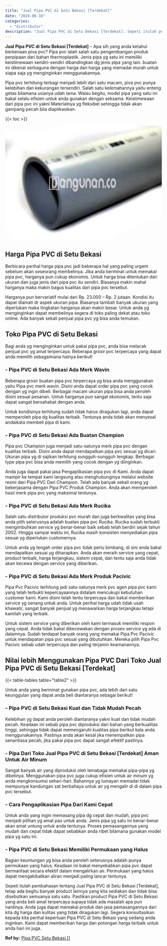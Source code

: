 ```yaml
---
title: "Jual Pipa PVC di Setu Bekasi [Terdekat]"
date: "2024-08-10"
categories: 
  - "distributor"
description: "Jual Pipa PVC di Setu Bekasi [Terdekat]. Sepeti itulah pembahasan tentang Jual Pipa PVC di Setu Bekasi [Terdekat], tetap ada begitu banyak product lainnya..."
---
```


**Jual Pipa PVC di Setu Bekasi \[Terdekat\]** – Apa sih yang anda ketahui berkenaan piva pvc? Pipa pvc ialah salah satu pengembangan produk perpipaan dari bahan thermoplastik. Jenis pipa yg satu ini memiliki keistimewaan sendiri-sendiri dibandingkan dg jenis pipa yang lain. buatan ini dikenal serbaguna dengan harga dan harga yang memadai murah untuk siapa saja yg menginginkan menggunakannya.

Pipa pvc terhitung terbagi menjadi lebih dari satu macam, piva pvc punya kelebihan dan kekurangan tersendiri. Salah satu kelemahannya yaitu enteng getas bilamana usianya udah lama. Walau begitu, model pipa yang satu ini bakal selalu efisien untuk anda gunakan dengan seksama. Keistimewaan dari pipa pvc ini yakni Materialnya yg fleksibel sehingga tidak akan gampang pecah bila diaplikasikan.

{{< toc >}}

![](/images/jaul-pipa-pvc-65.png)

## Harga Pipa PVC di Setu Bekasi

Berbicara perihal harga pipa pvc jadi beberapa hal yang paling urgent sebelum akan seseorang membelinya. Jika anda berminat untuk memakai pipa pvc, harganya pun cukup ekonomis. Untuk harga bisa ditentukan dari ukuran dan juga jenis dari pipa pvc itu sendiri. Biasanya makin mahal harganya maka makin bagus kualitas dari pipa pvc tersebut.

Harganya pun bervariatif mulai dari Rp. 23.000 – Rp. 2 jutaan. Kondisi itu dapat diamati dr aspek ukuran pipa. Biasanya tambah banyak ukuran yang diperlukan maka tingkatan harganya akan makin besar. Untuk anda yg menginginkan dapat membelinya segera di toko paling dekat atau toko online. Ada banyak sekali penjual pipa pvc yg bisa anda temukan.

## Toko Pipa PVC di Setu Bekasi

Bagi anda yg menginginkan untuk pakai pipa pvc, anda bisa melacak penjual pvc yg amat terpercaya. Beberapa grosir pvc terpercaya yang dapat anda memilih sebagaimana halnya berikut!

### \- Pipa PVC di Setu Bekasi Ada Merk Wavin

Beberapa grosir buatan pipa pvc terpercaya yg bisa anda menggunakan yaitu Pipa pvc merk wavin. Disini anda dapat order pipa pvc yang cocok dengan yg ingin dibeli. Berbagai macam ukuran pipa bisa anda peroleh disini sesuai pesanan. Untuk harganya pun sangat ekonomis, tentu saja dapat sangat bersahabat dengan anda.

Untuk kondisinya terhitung sudah tidak harus diragukan lagi, anda dapat memperoleh pipa dg kualitas terbaik. Tentunya anda tidak akan menyesal andaikata membeli pipa di kami.

### \- Pipa PVC di Setu Bekasi Ada Buatan Champion

Pipa pvc Champion juga menjadi satu-satunya merk pipa pvc dengan kualitas terbaik. Disini anda dapat mendapatkan pipa pvc sesuai yg dicari. Ukuran pipa yg di sajikan terhitung sungguh-sungguh lengkap. Berbagai type pipa pvc bisa anda memilih yang cocok dengan yg diinginkan.

Anda juga dapat pakai jasa Pengaplikasian pipa pvc di Kami. Anda dapat mampir ke tempat kami langsung atau menghubunginya melalui website resmi dari Pipa PVC Dari Champion. Telah ada banyak sekali orang yg bekerjasama dengan Pipa PVC Produk Champion. Anda akan memperoleh hasil merk pipa pvc yang maksimal tentunya.

### \- Pipa PVC di Setu Bekasi Ada Merk Rucika

Salah satu distributor produksi pvc murah dan juga berkwalitas yang bisa anda pilih seterusnya adalah buatan pipa pvc Rucika. Rucika sudah terbukti mengimbuhkan service yg benar-benar baik sebab telah berdiri sejak tahun 2002. Hingga sampai waktu ini, Rucika masih konsisten menyediakan pipa sesuai yg diperlukan customernya.

Untuk anda yg tengah order pipa pvc tidak perlu bimbang, di sini anda bakal mendapatkan sesuai yg diharapkan. Anda akan meraih service yang cepat, product terbaik, harga terjangkau, sistem cepat, dan tentu saja anda tidak akan kecewa dengan service yang diberikan.

### \- Pipa PVC di Setu Bekasi Ada Merk Produk Pacivic

Pipa Pvc Pacivic terhitung jadi satu-satunya merk pvc agen pipa pvc kami yang telah terbukti kepercayaannya didalam mencukupi kebutuhan customer kami. Kami disini telah tentu terpercaya dan bakal memberikan service yg senang untuk anda. Untuk perihal harga udah tidak usah khawatir, sangat banyak penjual yg menawarkan harga terjangkau tetapi kamilah yang terbaik.

Untuk sistem service yang diberikan oleh kami termasuk memiliki respon yang cepat. Anda tidak bakal dikecewakan dengan proses service yg ada di dalamnya. Sudah terdapat banyak orang yang memakai Pipa Pvc Pacivic untuk mendapatan pipa pvc sesuai yang dibutuhkan. Mereka pilih Pipa Pvc Pacivic sebab udah terpercaya dan paling terjamin keamanannya.

## Nilai lebih Menggunakan Pipa PVC Dari Toko Jual Pipa PVC di Setu Bekasi \[Terdekat\]

{{< table-tables table="table2" >}}

Untuk anda yang berminat gunakan pipa pvc, ada lebih dari satu keunggulan yang dapat anda beli diantaranya sebagai berikut!

### \- Pipa PVC di Setu Bekasi Kuat dan Tidak Mudah Pecah

Kelebihan yg dapat anda peroleh diantaranya yakni kuat dan tidak mudah pecah. Keadaan ini sebab pipa pvc diproduksi dari bahan yang berkualitas tinggi, sehingga tidak dapat memengaruhi kualitas pipa berikut kala anda menggunakannya. Pastinya anda akan kesal jika menempatkan pipa senantiasa pecah, jika pakai pipa pvc dapat sangat efektif pastinya.

### \- Pipa Dari Toko Jual Pipa PVC di Setu Bekasi \[Terdekat\] Aman Untuk Air Minum

Sangat banyak air yang diproduksi oleh lemabaga memakai pipa-pipa yg dibelinya. Menggunakan pipa pvc juga cukup efisien untuk air minum yg anda mengkonsumsi sehari-hari. Bahannya yg lumayan memadai tidak mempunyai kandungan zat berbahaya untuk air yg mengalir di di dalam pipa pvc tersebut.

### \- Cara Pengaplikasian Pipa Dari Kami Cepat

Untuk anda yang ingin memasang pipa dg cepat dan mudah, pipa pvc menjadi pilihan yg amat pas untuk anda. Jenis pipa yg satu ini benar-benar akan amat untung untuk anda tentunya. Proses pemasangannya yang mudah dan cepat tidak dapat sebabkan anda ribet bilamana gunakan model pipa yg satu ini.

### \- Pipa PVC di Setu Bekasi Memiliki Permukaan yang Halus

Bagian keuntungan yg bisa anda peroleh seterusnya adalah punya permukaan yang halus. Keadaan ini bakal menyebabkan pipa pvc dapat bermanfaat secara efektif dalam mengalirkan air. Permukaan yang halus dapat mengakibatkan aliran menjadi paling lancar tentunya.

Sepeti itulah pembahasan tentang Jual Pipa PVC di Setu Bekasi \[Terdekat\], tetap ada begitu banyak product lainnya yang kita sediakan dan tidak bisa disebutkan semuanya satu satu. Pastikan product Pipa PVC di Setu Bekasi yang anda beli amat terpercaya supaya tidak ada masalah apa pun nantinya. Anda juga dapat memakai produk dan jasa pemasangannya dari kita dg harga dan kulitas yang tidak diragukan lagi. Segera konsultasikan kepada kita perihal keperluan Pipa PVC di Setu Bekasi yang sedang anda inginkan. Kami dapat memberikan harga dan potongan harga terbaik untuk anda hari ini juga.

**Ref by:** [Pipa PVC Setu Bekasi []](https://id.wikipedia.org/wiki/Pipa)
